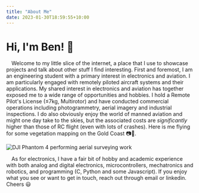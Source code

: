 ```yaml
---
title: "About Me"
date: 2023-01-30T18:59:55+10:00
---
```


# Hi, I'm Ben! 👋

&emsp;Welcome to my little slice of the internet, a place that I use to showcase projects and talk about other stuff I find interesting. 
First and foremost, I am an engineering student with a primary interest in electronics and aviation. 
I am particularly engaged with remotely piloted aircraft systems and their applications. 
My shared interest in electronics and aviation has together exposed me to a wide range of opportunities and hobbies. 
I hold a Remote Pilot's License (≤7kg, Multirotor) and have conducted commercial operations including photogrammetry, aerial imagery and industrial inspections. 
I do also obviously enjoy the world of manned aviation and might one day take to the skies, but the associated costs are *significantly* higher than those of RC flight (even with lots of crashes). Here is me flying for some vegetation mapping on the Gold Coast 📷🌲.

![DJI Phantom 4 performing aerial surveying work](/images/aerial_operations.jpg)

&emsp;As for electronics, I have a fair bit of hobby and academic experience with both analog and digital electronics, microcontrollers, mechatronics and robotics, and programming (C, Python and some Javascript). 
If you enjoy what you see or want to get in touch, reach out through email or linkedin. Cheers 😃